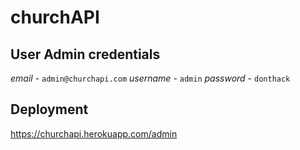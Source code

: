 # churchAPI

## User Admin credentials 
   *email* - `admin@churchapi.com` 
   *username* - `admin`
   *password* - `donthack`

## Deployment
   https://churchapi.herokuapp.com/admin